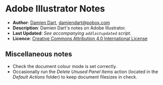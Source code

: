 Adobe Illustrator Notes
=======================

  - **Author**: [Damien Dart][1], <damiendart@pobox.com>
  - **Description**: Damien Dart's notes on Adobe Illustrator.
  - **Last Updated**: _See accompanying `addlastupdated` script._
  - **Licence**: [Creative Commons Attribution 4.0 International License][2]

[1]: <https://www.robotinaponcho.net/>
[2]: <http://creativecommons.org/licenses/by/4.0/>


Miscellaneous notes
-------------------

  - Check the document colour mode is set correctly.
  - Occasionally run the _Delete Unused Panel Items_ action (located in
    the _Default Actions_ folder) to keep document filesizes in check.
